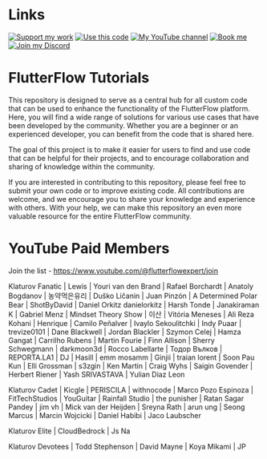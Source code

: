 # Links

[![Support my work](https://img.shields.io/badge/-Support%20my%20work-purple?style=for-the-badge&logo=github-sponsors&logoColor=white)](https://github.com/sponsors/bulgariamitko) [![Use this code](https://img.shields.io/badge/-Use%20this%20code-blue?style=for-the-badge&logo=Github)](https://bulgariamitko.github.io/flutterflowtutorials/) [![My YouTube channel](https://img.shields.io/badge/-YouTube-red?style=for-the-badge&logo=youtube&logoColor=white)](https://youtube.com/@flutterflowexpert) [![Book me](https://img.shields.io/badge/-Book%20me-green?style=for-the-badge&logo=googlecalendar&logoColor=white)](https://calendly.com/bulgaria_mitko) [![Join my Discord](https://img.shields.io/badge/-Join%20my%20Discord-orange?style=for-the-badge&logo=discord&logoColor=white)](https://discord.gg/G69hSUqEeU)

# FlutterFlow Tutorials

This repository is designed to serve as a central hub for all custom code that can be used to enhance the functionality of the FlutterFlow platform. Here, you will find a wide range of solutions for various use cases that have been developed by the community. Whether you are a beginner or an experienced developer, you can benefit from the code that is shared here.

The goal of this project is to make it easier for users to find and use code that can be helpful for their projects, and to encourage collaboration and sharing of knowledge within the community.

If you are interested in contributing to this repository, please feel free to submit your own code or to improve existing code. All contributions are welcome, and we encourage you to share your knowledge and experience with others. With your help, we can make this repository an even more valuable resource for the entire FlutterFlow community.

# YouTube Paid Members

Join the list - https://www.youtube.com/@flutterflowexpert/join

Klaturov Fanatic
| Lewis
| Youri van den Brand
| Rafael Borchardt
| Anatoly Bogdanov
| 농약먹은유리
| Duško Ličanin
| Juan Pinzón
| A Determined Polar Bear
| ShotByDavid
| Daniel Orkitz danielorkitz
| Harsh Tonde
| Janakiraman K
| Gabriel Menz
| Mindset Theory Show
| 이산
| Vitória Meneses
| Ali Reza Kohani
| Henrique
| Camilo Peñalver
| Ivaylo Sekoulitchki
| Indy Puaar
| trevize0101
| Dane Blackwell
| Jordan Blackler
| Szymon Celej
| Hamza Gangat
| Carrilho Rubens
| Martin Fourie
| Finn Allison
| Sherry Schwegmann
| darkmoon3d
| Rocco Labellarte
| Тодор Вълков
| REPORTA.LA1
| DJ
| Hasill
| emm mosamm
| Ginjii
| traian lorent
| Soon Pau Kun
| Elli Grossman
| s3zgin
| Ken Martin
| Craig Wyhs
| Saigin Govender
| Herbert Riener
| Yash SRIVASTAVA
| Yulian Diaz Leon

Klaturov Cadet
| Kicgle
| PERISCILA
| withnocode
| Marco Pozo Espinoza
| FitTechStudios
| YouGuitar
| Rainfall Studio
| the punisher
| Ratan Sagar Pandey
| jim vh
| Mick van der Heijden
| Sreyna Rath
| arun ung
| Seong Marcus
| Marcin Wojcicki
| Daniel Habibi
| Jaco Laubscher

Klaturov Elite
| CloudBedrock
| Js Na

Klaturov Devotees
| Todd Stephenson
| David Mayne
| Koya Mikami
| JP
